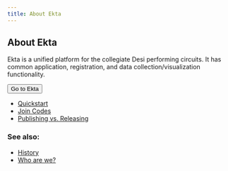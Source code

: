 ```yaml
---
title: About Ekta
---
```


## About Ekta

Ekta is a unified platform for the collegiate Desi performing circuits. It has common application, registration, and data collection/visualization functionality.

<a href="https://ekta.app"><button>Go to Ekta</button></a>

- [Quickstart](/quickstart)
- [Join Codes](/joincodes)
- [Publishing vs. Releasing](/pubrelease)

### See also:

- [History](/history)
- [Who are we?](/team)
